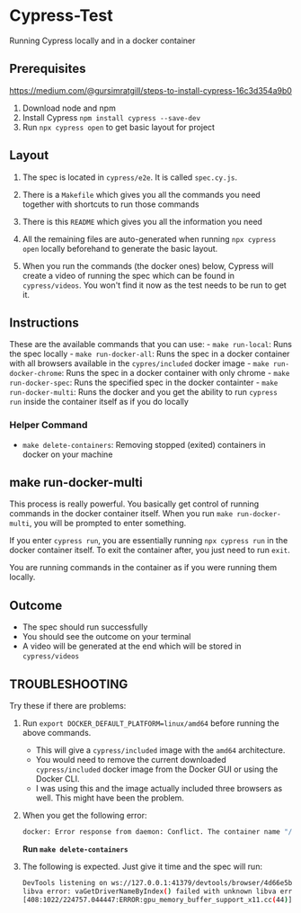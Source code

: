 # Cypress-Test

Running Cypress locally and in a docker container

## Prerequisites

<https://medium.com/@gursimratgill/steps-to-install-cypress-16c3d354a9b0>

1. Download node and npm
2. Install Cypress `npm install cypress --save-dev`
3. Run `npx cypress open` to get basic layout for project

## Layout

1. The spec is located in `cypress/e2e`. It is called `spec.cy.js`.

2. There is a `Makefile` which gives you all the commands you need together with shortcuts to run those commands

3. There is this `README` which gives you all the information you need

4. All the remaining files are auto-generated when running `npx cypress open` locally beforehand to generate the basic layout.

5. When you run the commands (the docker ones) below, Cypress will create a video of running the spec which can be found in `cypress/videos`. You won't find it now as the test needs to be run to get it.

## Instructions

These are the available commands that you can use:
    - `make run-local`: Runs the spec locally
    - `make run-docker-all`: Runs the spec in a docker container with all browsers available in the `cypres/included` docker image
    - `make run-docker-chrome`: Runs the spec in a docker container with only chrome
    - `make run-docker-spec`: Runs the specified spec in the docker containter
    - `make run-docker-multi`: Runs the docker and you get the ability to run `cypress run` inside the container itself as if you do locally

### Helper Command

- `make delete-containers`: Removing stopped (exited) containers in docker on your machine

## make run-docker-multi

This process is really powerful. You basically get control of running commands in the docker container itself. When you run `make run-docker-multi`, you will be prompted to enter something.

If you enter `cypress run`, you are essentially running `npx cypress run` in the docker container itself. To exit the container after, you just need to run `exit`.

You are running commands in the container as if you were running them locally.

## Outcome

- The spec should run successfully
- You should see the outcome on your terminal
- A video will be generated at the end which will be stored in `cypress/videos`

## TROUBLESHOOTING

Try these if there are problems:

1. Run `export DOCKER_DEFAULT_PLATFORM=linux/amd64` before running the above commands.

    - This will give a `cypress/included` image with the `amd64` architecture.
    - You would need to remove the current downloaded `cypress/included` docker image from the Docker GUI or using the Docker CLI.
    - I was using this and the image actually included three browsers as well. This might have been the problem.

2. When you get the following error:

    ```bash
    docker: Error response from daemon: Conflict. The container name "/cypress-chrome" is already in use by container "67df68da2c54c5acd6347a27a1161c569378310b66e564f5e79e7c5a1e95318b". You have to remove (or rename) that container to be able to reuse that name.
    ```

    **Run `make delete-containers`**

3. The following is expected. Just give it time and the spec will run:

    ```bash
    DevTools listening on ws://127.0.0.1:41379/devtools/browser/4d66e5b2-6980-4826-a89d-b7bd43d482f2
    libva error: vaGetDriverNameByIndex() failed with unknown libva error, driver_name = (null)
    [408:1022/224757.044447:ERROR:gpu_memory_buffer_support_x11.cc(44)] dri3 extension not supported.
    ```
